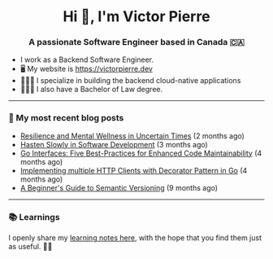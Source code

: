 <h1 align="center">Hi 👋, I'm Victor Pierre</h1>
<h3 align="center">A passionate Software Engineer based in Canada 🇨🇦</h3>

- I work as a Backend Software Engineer.
- 🖥 My website is https://victorpierre.dev
- 👨🏻‍💻 I specialize in building the backend cloud-native applications
- 👨🏻‍⚖️ I also have a Bachelor of Law degree.

---

### 📝 My most recent blog posts

- [Resilience and Mental Wellness in Uncertain Times](https://victorpierre.dev/blog/mental-health/) (2 months ago)
- [Hasten Slowly in Software Development](https://victorpierre.dev/blog/festina-lente/) (3 months ago)
- [Go Interfaces: Five Best-Practices for Enhanced Code Maintainability](https://victorpierre.dev/blog/five-go-interfaces-best-practices/) (4 months ago)
- [Implementing multiple HTTP Clients with Decorator Pattern in Go](https://victorpierre.dev/blog/decorator-pattern-in-go/) (4 months ago)
- [A Beginner&#39;s Guide to Semantic Versioning](https://victorpierre.dev/blog/beginners-guide-semantic-versioning/) (9 months ago)

---

### 📚 Learnings
I openly share my [learning notes here](https://victorpierre.dev/learning/), with the hope that you find them just as useful. 🙇🏻


